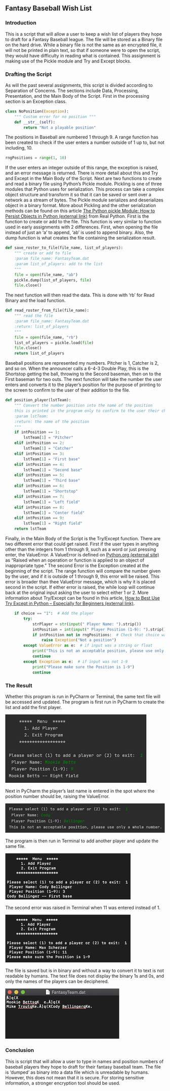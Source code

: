 ## Fantasy Baseball Wish List

### Introduction
This is a script that will allow a user to keep a wish list of players they hope to draft for a Fantasy Baseball league.  The file will be stored as a Binary file on the hard drive.  While a binary file is not the same as an encrypted file, it will not be printed in plain text, so that if someone were to open the script, they would have difficulty in reading what is contained.
This assignment is making use of the Pickle module and Try and Except blocks.

### Drafting the Script
As will the past several assignments, this script is divided according to Separation of Concerns.  The sections include Data, Processing, Presentation, and the Main Body of the Script.  First in the processing section is an Exception class.
```python
class NoPosition(Exception):
    """ Custom error for no position """
    def __str__(self):
        return "Not a playable position"
```
The positions in Baseball are numbered 1 through 9.  A range function has been created to check if the user enters a number outside of 1 up to, but not including, 10.
```python
rngPositions = range(1, 10)
```
If the user enters an integer outside of this range, the exception is raised, and an error message is returned.  There is more detail about this and Try and Except in the Main Body of the Script.
Next are two functions to create and read a binary file using Python’s Pickle module.  Pickling is one of three modules that Python uses for serialization.  This process can take a complex object structure and transform it so that it can be saved or sent over a network as a stream of bytes.  The Pickle module serializes and deserializes object in a binary format.  More about Pickling and the other serialization methods can be found on this article [The Python pickle Module: How to Persist Objects in Python (external link)](https://realpython.com/python-pickle-module/) from Real Python.
First is the function to create or add to the file.   This function is very similar to function used in early assignments with 2 differences.  First, when opening the file instead of just an ‘a’ to append, ‘ab’ is used to append binary.  Also, the dump function is what creates the file containing the serialization result.
```python
def save_roster_to_file(file_name, list_of_players):
    """ create or add to file
    :param file_name: FantasyTeam.dat
    :param list_of_players: add to the list
    """
    file = open(file_name, "ab")
    pickle.dump(list_of_players, file)
    file.close()
```
The next function will then read the data.  This is done with ‘rb’ for Read Binary and the load function.
```python
def read_roster_from_file(file_name):
    """ read the file
    :param file_name: FantasyTeam.dat
    :return: list_of_players
    """
    file = open(file_name, "rb")
    list_of_players = pickle.load(file)
    file.close()
    return list_of_players
```
Baseball positions are represented my numbers.  Pitcher is 1, Catcher is 2, and so on.   When the announcer calls a 6-4-3 Double Play, this is the Shortstop getting the ball, throwing to the Second baseman, then on to the First baseman for two outs. The next function will take the number the user enters and converts it to the player’s position for the purpose of printing to the screen to confirm to the user of their addition to the file.
```python
def position_player(lstTeam):
    """ Convert the number position into the name of the position
    this is printed in the program only to confirm to the user their choice
    :param lstTeam:
    :return: the name of the position
    """
    if intPosition == 1:
        lstTeam[1] = "Pitcher"
    elif intPosition == 2:
        lstTeam[1] = "Catcher"
    elif intPosition == 3:
        lstTeam[1] = "First base"
    elif intPosition == 4:
        lstTeam[1] = "Second base"
    elif intPosition == 5:
        lstTeam[1] = "Third base"
    elif intPosition == 6:
        lstTeam[1] = "Shortstop"
    elif intPosition == 7:
        lstTeam[1] = "Left field"
    elif intPosition == 8:
        lstTeam[1] = "Center field"
    elif intPosition == 9:
        lstTeam[1] = "Right field"
    return lstTeam
```

Finally, in the Main Body of the Script is the Try/Except function.  There are two different error that could get raised.  First if the user types in anything other than the integers from 1 through 9, such as a word or just pressing enter, the ValueError.  A ValueError is defined on [Python.org (external site)](https://docs.python.org/3/library/exceptions.html) as “Raised when an operation or function is applied to an object of inappropriate type.”  The second Error is the Exception created at the beginning of the script.  The range function will compare the number given by the user, and if it is outside of 1 through 9, this error will be raised.  This error is broader than thee ValueError message, which is why it is placed second in the script.  If either error is raised, the while loop will continue back at the original input asking the user to select either 1 or 2.  More information about Try/Except can be found in this article, [How to Best Use Try Except in Python – Especially for Beginners (external link)](https://www.techbeamers.com/use-try-except-python/).
```python
    if choice == "1":  # Add the player
        try:
            strPlayer = str(input(" Player Name: ").strip())
            intPosition = int(input(" Player Position (1-9): ").strip())
            if intPosition not in rngPositions:  # Check that choice was 1-9
                raise Exception("Not a position")
        except ValueError as e:  # if input was a string or float
            print("This is not an acceptable position, please use only a whole number.")
            continue
        except Exception as e:  # if input was not 1-9
            print("Please make sure the Position is 1-9")
            continue
```

### The Result
Whether this program is run in PyCharm or Terminal, the same text file will be accessed and updated.  The program is first run in PyCharm to create the list and add the first player.

![](figures/figure77.png)

Next in PyCharm the player’s last name is entered in the spot where the position number should be, raising the ValueError.

![](figures/figure78.png)

The program is then run in Terminal to add another player and update the same file.

![](figures/figure79.png)

The second error was raised in Terminal when 11 was entered instead of 1.

![](figures/figure710.png)

The file is saved but is in binary and without a way to convert it to text is not readable by humans.  The text file does not display the binary 1s and 0s, and only the names of the players can be deciphered.

![](figures/figure711.png)

### Conclusion
This is script that will allow a user to type in names and position numbers of baseball players they hope to draft for their fantasy baseball team.  The file is ‘dumped’ as binary into a data file which is unreadable by humans.  However, this does not mean that it is secure.  For storing sensitive information, a stronger encryption tool should be used.

